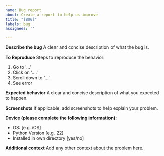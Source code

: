 ```yaml
---
name: Bug report
about: Create a report to help us improve
title: "[BUG]"
labels: bug
assignees: ''

---
```


**Describe the bug**
A clear and concise description of what the bug is.

**To Reproduce**
Steps to reproduce the behavior:
1. Go to '...'
2. Click on '....'
3. Scroll down to '....'
4. See error

**Expected behavior**
A clear and concise description of what you expected to happen.

**Screenshots**
If applicable, add screenshots to help explain your problem.

**Device (please complete the following information):**
 - OS: [e.g. iOS]
 - Python Version [e.g. 22]
- Installed in own directory [yes/no]

**Additional context**
Add any other context about the problem here.
